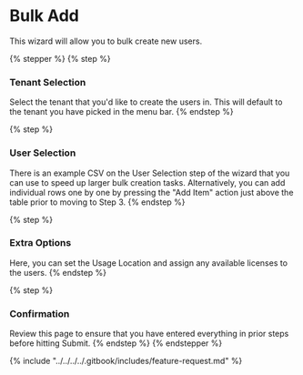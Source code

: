 # Bulk Add

This wizard will allow you to bulk create new users.&#x20;

{% stepper %}
{% step %}
### Tenant Selection

Select the tenant that you'd like to create the users in. This will default to the tenant you have picked in the menu bar.
{% endstep %}

{% step %}
### User Selection

There is an example CSV on the User Selection step of the wizard that you can use to speed up larger bulk creation tasks. Alternatively, you can add individual rows one by one by pressing the "Add Item" action just above the table prior to moving to Step 3.
{% endstep %}

{% step %}
### Extra Options

Here, you can set the Usage Location and assign any available licenses to the users.
{% endstep %}

{% step %}
### Confirmation

Review this page to ensure that you have entered everything in prior steps before hitting Submit.
{% endstep %}
{% endstepper %}

{% include "../../../../.gitbook/includes/feature-request.md" %}
